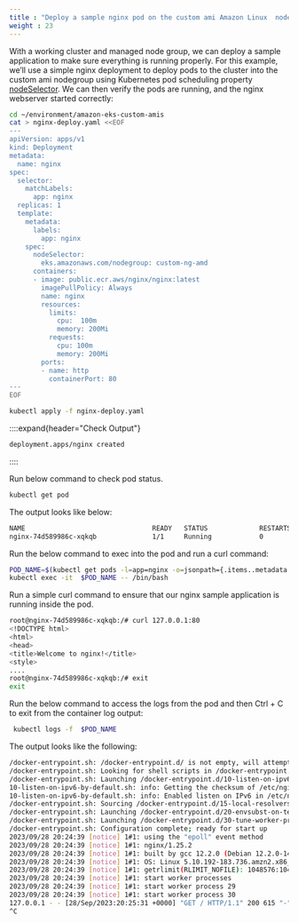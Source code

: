 ```yaml
---
title : "Deploy a sample nginx pod on the custom ami Amazon Linux  nodes"
weight : 23
---
```


With a working cluster and managed node group, we can deploy a sample application to make sure everything is running properly. For this example, we’ll use a simple nginx deployment to deploy pods to the cluster into the custom ami  nodegroup using Kubernetes pod scheduling property [nodeSelector](https://kubernetes.io/docs/concepts/scheduling-eviction/assign-pod-node/#nodeselector). We can then verify the pods are running, and the nginx webserver started correctly:

```bash
cd ~/environment/amazon-eks-custom-amis
cat > nginx-deploy.yaml <<EOF
---
apiVersion: apps/v1
kind: Deployment
metadata:
  name: nginx
spec:
  selector:
    matchLabels:
      app: nginx
  replicas: 1
  template:
    metadata:
      labels:
        app: nginx
    spec:
      nodeSelector:
        eks.amazonaws.com/nodegroup: custom-ng-amd
      containers:
      - image: public.ecr.aws/nginx/nginx:latest
        imagePullPolicy: Always
        name: nginx
        resources:
          limits:
            cpu:  100m
            memory: 200Mi
          requests:
            cpu: 100m
            memory: 200Mi        
        ports:
        - name: http
          containerPort: 80
---
EOF

kubectl apply -f nginx-deploy.yaml
```

::::expand{header="Check Output"}
```bash
deployment.apps/nginx created
```
::::

Run below command to check pod status.

```bash
kubectl get pod
```

The output looks like below:

```bash
NAME                                READY   STATUS             RESTARTS       AGE
nginx-74d589986c-xqkqb              1/1     Running            0                 8s
```

Run the below command to exec into the pod and run a curl command:

```bash
POD_NAME=$(kubectl get pods -l=app=nginx -o=jsonpath={.items..metadata.name})
kubectl exec -it  $POD_NAME -- /bin/bash
```

Run a simple curl command to ensure that our nginx sample application is running inside the pod.

```bash
root@nginx-74d589986c-xqkqb:/# curl 127.0.0.1:80
<!DOCTYPE html>
<html>
<head>
<title>Welcome to nginx!</title>
<style>
....
root@nginx-74d589986c-xqkqb:/# exit
exit
```

Run the below command to access the logs from the pod and then Ctrl + C to exit from the container log output:

```bash
 kubectl logs -f  $POD_NAME  
```

The output looks like the following:

```bash
/docker-entrypoint.sh: /docker-entrypoint.d/ is not empty, will attempt to perform configuration
/docker-entrypoint.sh: Looking for shell scripts in /docker-entrypoint.d/
/docker-entrypoint.sh: Launching /docker-entrypoint.d/10-listen-on-ipv6-by-default.sh
10-listen-on-ipv6-by-default.sh: info: Getting the checksum of /etc/nginx/conf.d/default.conf
10-listen-on-ipv6-by-default.sh: info: Enabled listen on IPv6 in /etc/nginx/conf.d/default.conf
/docker-entrypoint.sh: Sourcing /docker-entrypoint.d/15-local-resolvers.envsh
/docker-entrypoint.sh: Launching /docker-entrypoint.d/20-envsubst-on-templates.sh
/docker-entrypoint.sh: Launching /docker-entrypoint.d/30-tune-worker-processes.sh
/docker-entrypoint.sh: Configuration complete; ready for start up
2023/09/28 20:24:39 [notice] 1#1: using the "epoll" event method
2023/09/28 20:24:39 [notice] 1#1: nginx/1.25.2
2023/09/28 20:24:39 [notice] 1#1: built by gcc 12.2.0 (Debian 12.2.0-14) 
2023/09/28 20:24:39 [notice] 1#1: OS: Linux 5.10.192-183.736.amzn2.x86_64
2023/09/28 20:24:39 [notice] 1#1: getrlimit(RLIMIT_NOFILE): 1048576:1048576
2023/09/28 20:24:39 [notice] 1#1: start worker processes
2023/09/28 20:24:39 [notice] 1#1: start worker process 29
2023/09/28 20:24:39 [notice] 1#1: start worker process 30
127.0.0.1 - - [28/Sep/2023:20:25:31 +0000] "GET / HTTP/1.1" 200 615 "-" "curl/7.88.1" "-"
^C
```


